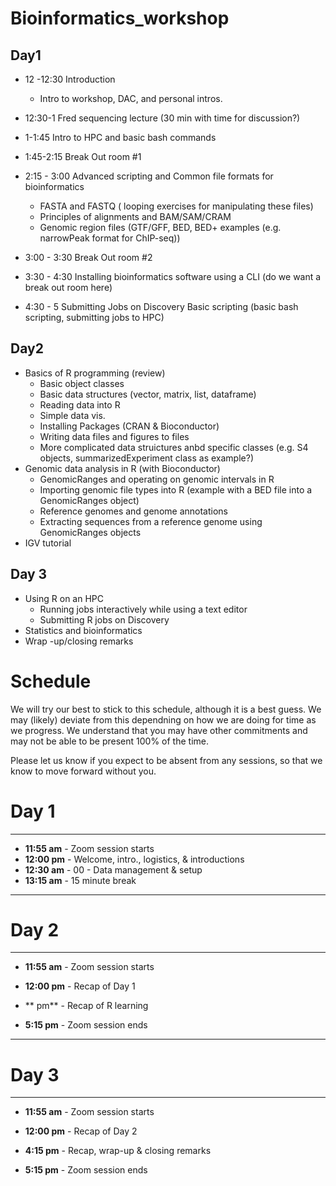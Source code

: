 
# Bioinformatics_workshop

## Day1
- 12 -12:30 Introduction 
  - Intro to workshop, DAC, and personal intros.
  
- 12:30-1 Fred sequencing lecture (30 min with time for discussion?)

- 1-1:45 Intro to HPC and basic bash commands

- 1:45-2:15 Break Out room #1

- 2:15 - 3:00 Advanced scripting and Common file formats for bioinformatics
  - FASTA and FASTQ ( looping exercises for manipulating these files)
  - Principles of alignments and BAM/SAM/CRAM 
  - Genomic region files (GTF/GFF, BED, BED+ examples (e.g. narrowPeak format for ChIP-seq))

- 3:00 - 3:30 Break Out room #2

- 3:30 - 4:30 Installing bioinformatics software using a CLI (do we want a break out room here) 

- 4:30 - 5 Submitting Jobs on Discovery Basic scripting (basic bash scripting, submitting jobs to HPC)


## Day2
- Basics of R programming (review)
  - Basic object classes
  - Basic data structures (vector, matrix, list, dataframe)
  - Reading data into R
  - Simple data vis.
  - Installing Packages (CRAN & Bioconductor)
  - Writing data files and figures to files
  - More complicated data struictures anbd specific classes (e.g. S4 objects, summarizedExperiment class as example?)
- Genomic data analysis in R (with Bioconductor)
  - GenomicRanges and operating on genomic intervals in R 
  - Importing genomic file types into R (example with a BED file into a GenomicRanges object)
  - Reference genomes and genome annotations
  - Extracting sequences from a reference genome using GenomicRanges objects  
- IGV tutorial

## Day 3
- Using R on an HPC 
  - Running jobs interactively while using a text editor 
  - Submitting R jobs on Discovery 
- Statistics and bioinformatics
- Wrap -up/closing remarks





# Schedule 

We will try our best to stick to this schedule, although it is a best guess. We may (likely) deviate from this dependning on how we are doing for time as we progress. We understand that you may have other commitments and may not be able to be present 100% of the time. 

Please let us know if you expect to be absent from any sessions, so that we know to move forward without you. 

# Day 1

<hr />

- **11:55 am** - Zoom session starts  
- **12:00 pm** - Welcome, intro., logistics, & introductions  
- **12:30 am** - 00 - Data management & setup 
- **13:15 am** - 15 minute break 

<hr />

# Day 2

<hr />

- **11:55 am** - Zoom session starts  
- **12:00 pm** - Recap of Day 1

- ** pm** - Recap of R learning 

- **5:15 pm** - Zoom session ends  

<hr />

# Day 3

<hr />

- **11:55 am** - Zoom session starts  
- **12:00 pm** - Recap of Day 2

- **4:15 pm** - Recap, wrap-up & closing remarks 
- **5:15 pm** - Zoom session ends  

